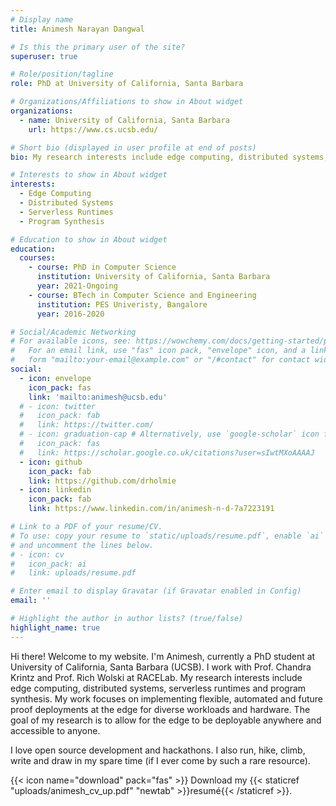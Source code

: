 ```yaml
---
# Display name
title: Animesh Narayan Dangwal

# Is this the primary user of the site?
superuser: true

# Role/position/tagline
role: PhD at University of California, Santa Barbara

# Organizations/Affiliations to show in About widget
organizations:
  - name: University of California, Santa Barbara
    url: https://www.cs.ucsb.edu/

# Short bio (displayed in user profile at end of posts)
bio: My research interests include edge computing, distributed systems, serverless runtimes and program synthesis.

# Interests to show in About widget
interests:
  - Edge Computing
  - Distributed Systems
  - Serverless Runtimes
  - Program Synthesis

# Education to show in About widget
education:
  courses:
    - course: PhD in Computer Science
      institution: University of California, Santa Barbara
      year: 2021-Ongoing
    - course: BTech in Computer Science and Engineering
      institution: PES Univeristy, Bangalore 
      year: 2016-2020

# Social/Academic Networking
# For available icons, see: https://wowchemy.com/docs/getting-started/page-builder/#icons
#   For an email link, use "fas" icon pack, "envelope" icon, and a link in the
#   form "mailto:your-email@example.com" or "/#contact" for contact widget.
social:
  - icon: envelope
    icon_pack: fas
    link: 'mailto:animesh@ucsb.edu'
  # - icon: twitter
  #   icon_pack: fab
  #   link: https://twitter.com/
  # - icon: graduation-cap # Alternatively, use `google-scholar` icon from `ai` icon pack
  #   icon_pack: fas
  #   link: https://scholar.google.co.uk/citations?user=sIwtMXoAAAAJ
  - icon: github
    icon_pack: fab
    link: https://github.com/drholmie
  - icon: linkedin
    icon_pack: fab
    link: https://www.linkedin.com/in/animesh-n-d-7a7223191

# Link to a PDF of your resume/CV.
# To use: copy your resume to `static/uploads/resume.pdf`, enable `ai` icons in `params.toml`,
# and uncomment the lines below.
# - icon: cv
#   icon_pack: ai
#   link: uploads/resume.pdf

# Enter email to display Gravatar (if Gravatar enabled in Config)
email: ''

# Highlight the author in author lists? (true/false)
highlight_name: true
---
```


Hi there! Welcome to my website. I'm Animesh, currently a PhD student at University of California, Santa Barbara (UCSB). I work with Prof. Chandra Krintz and Prof. Rich Wolski at RACELab. My research interests include edge computing, distributed systems, serverless runtimes and program synthesis. My work focuses on implementing flexible, automated and future proof deployments at the edge for diverse workloads and hardware. The goal of my research is to allow for the edge to be deployable anywhere and accessible to anyone. 

I love open source development and hackathons. I also run, hike, climb, write and draw in my spare time (if I ever come by such a rare resource). 

{{< icon name="download" pack="fas" >}} Download my {{< staticref "uploads/animesh_cv_up.pdf" "newtab" >}}resumé{{< /staticref >}}.
